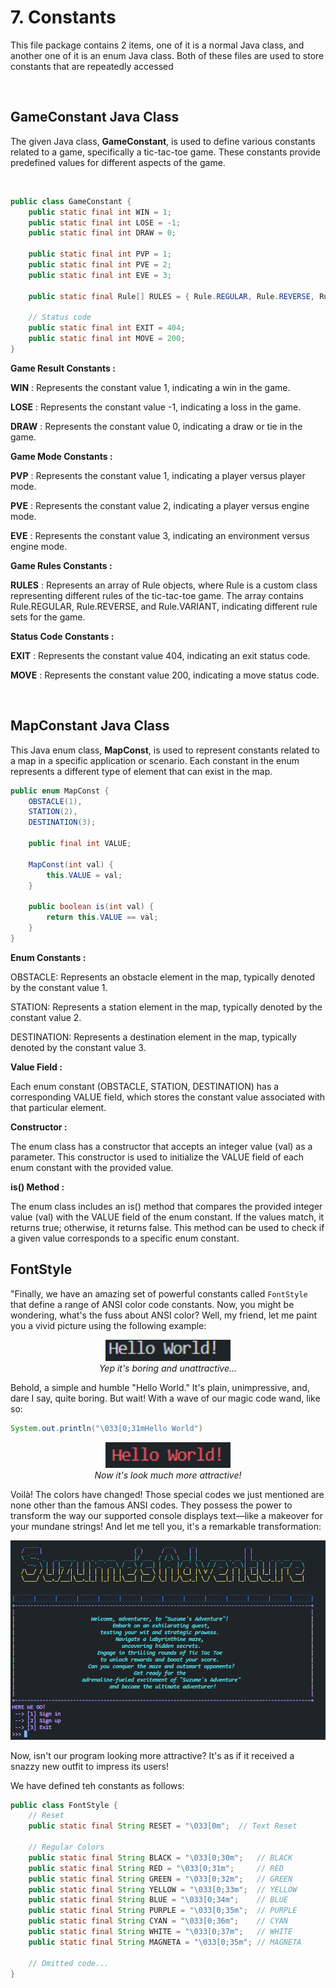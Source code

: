 # **7. Constants**

This file package contains 2 items, one of it is a normal Java class, and another one of it is an enum Java class. Both of these files are used to store constants that are repeatedly accessed

<br>

## **GameConstant Java Class**

The given Java class, **GameConstant**, is used to define various constants related to a game, specifically a tic-tac-toe game. These constants provide predefined values for different aspects of the game.

<br>

```java
public class GameConstant {
    public static final int WIN = 1;
    public static final int LOSE = -1;
    public static final int DRAW = 0;

    public static final int PVP = 1;
    public static final int PVE = 2;
    public static final int EVE = 3;

    public static final Rule[] RULES = { Rule.REGULAR, Rule.REVERSE, Rule.VARIANT};

    // Status code
    public static final int EXIT = 404;
    public static final int MOVE = 200;
}
```

**Game Result Constants :**

**WIN** : Represents the constant value 1, indicating a win in the game.

**LOSE** : Represents the constant value -1, indicating a loss in the game.

**DRAW** : Represents the constant value 0, indicating a draw or tie in the game.

**Game Mode Constants :**

**PVP** : Represents the constant value 1, indicating a player versus player mode.

**PVE** : Represents the constant value 2, indicating a player versus engine mode.

**EVE** : Represents the constant value 3, indicating an environment versus engine mode.

**Game Rules Constants :**

**RULES** : Represents an array of Rule objects, where Rule is a custom class representing different rules of the tic-tac-toe game. The array contains Rule.REGULAR, Rule.REVERSE, and Rule.VARIANT, indicating different rule sets for the game.

**Status Code Constants :**

**EXIT** : Represents the constant value 404, indicating an exit status code.

**MOVE** : Represents the constant value 200, indicating a move status code.

<br>

## **MapConstant Java Class**

This Java enum class, **MapConst**, is used to represent constants related to a map in a specific application or scenario. Each constant in the enum represents a different type of element that can exist in the map.

```java
public enum MapConst {
    OBSTACLE(1),
    STATION(2),
    DESTINATION(3);

    public final int VALUE;

    MapConst(int val) {
        this.VALUE = val;
    }

    public boolean is(int val) {
        return this.VALUE == val;
    }
}
```

**Enum Constants :**

OBSTACLE: Represents an obstacle element in the map, typically denoted by the constant value 1.

STATION: Represents a station element in the map, typically denoted by the constant value 2.

DESTINATION: Represents a destination element in the map, typically denoted by the constant value 3.

**Value Field :**

Each enum constant (OBSTACLE, STATION, DESTINATION) has a corresponding VALUE field, which stores the constant value associated with that particular element.

**Constructor :**

The enum class has a constructor that accepts an integer value (val) as a parameter. This constructor is used to initialize the VALUE field of each enum constant with the provided value.

**is() Method :**

The enum class includes an is() method that compares the provided integer value (val) with the VALUE field of the enum constant. If the values match, it returns true; otherwise, it returns false. This method can be used to check if a given value corresponds to a specific enum constant.

## FontStyle

"Finally, we have an amazing set of powerful constants called `FontStyle` that define a range of ANSI color code constants. Now, you might be wondering, what's the fuss about ANSI color? Well, my friend, let me paint you a vivid picture using the following example:

<p align="center">
    <img src="image-16.png" alt="Alt Text" style="width:200px;" />
    <br />
    <em>Yep it's boring and unattractive...</em>
</p>

Behold, a simple and humble "Hello World." It's plain, unimpressive, and, dare I say, quite boring. But wait! With a wave of our magic code wand, like so:

```java
System.out.println("\033[0;31mHello World")
```

<p align="center">
    <img src="image-17.png" alt="Alt Text" style="width:200px;" />
    <br />
    <em>Now it's look much more attractive!</em>
</p>

Voilà! The colors have changed! Those special codes we just mentioned are none other than the famous ANSI codes. They possess the power to transform the way our supported console displays text—like a makeover for your mundane strings! And let me tell you, it's a remarkable transformation:

![Alt text](image-18.png)

Now, isn't our program looking more attractive? It's as if it received a snazzy new outfit to impress its users!

We have defined teh constants as follows:

```java
public class FontStyle {
    // Reset
    public static final String RESET = "\033[0m";  // Text Reset

    // Regular Colors
    public static final String BLACK = "\033[0;30m";   // BLACK
    public static final String RED = "\033[0;31m";     // RED
    public static final String GREEN = "\033[0;32m";   // GREEN
    public static final String YELLOW = "\033[0;33m";  // YELLOW
    public static final String BLUE = "\033[0;34m";    // BLUE
    public static final String PURPLE = "\033[0;35m";  // PURPLE
    public static final String CYAN = "\033[0;36m";    // CYAN
    public static final String WHITE = "\033[0;37m";   // WHITE
    public static final String MAGNETA = "\033[0;35m"; // MAGNETA

    // Omitted code...
}
```
